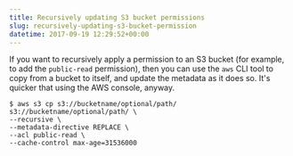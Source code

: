 ```yaml
---
title: Recursively updating S3 bucket permissions
slug: recursively-updating-s3-bucket-permission
datetime: 2017-09-19 12:29:52+00:00
---
```


If you want to recursively apply a permission to an S3 bucket (for example, to add the `public-read` permission), then you can use the `aws` CLI tool to copy from a bucket to itself, and update the metadata as it does so. It's quicker that using the AWS console, anyway.

	$ aws s3 cp s3://bucketname/optional/path/ s3://bucketname/optional/path/ \
	--recursive \
	--metadata-directive REPLACE \
	--acl public-read \
	--cache-control max-age=31536000        
            
